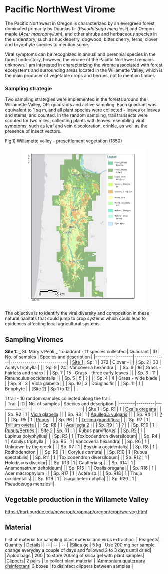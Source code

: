 # Pacific NorthWest Virome 
The Pacific Northwest in Oregon is characterized by an evergreen forest, dominated primarily by Douglas fir (_Pseudotsuga menziesii_) and Oregon maple (_Acer macrophyllum_), and other shrubs and herbaceous species in the understory, such as huckleberry, dogwood, bitter cherry, ferns, clover and bryophyte species to mention some. 

Viral symptoms can be recognized in annual and perennial species in the forest understory, however, the virome of the Pacific Northwest remains unknown. I am interested in characterizing the virome associated with forest ecosystems and surrounding areas located in the Willamette Valley, which is the main producer of vegetable crops and berries, not to mention timber. 

### Sampling strategie

Two sampling strategies were implemented in the forests around the Willamette Valley, OR: quadrants and active sampling. Each quadrant was equivalent to 1 sq m, and all plant species were collected -  leaves or leaves and stems, and counted. In the random sampling, trail transects were scouted for two miles, collecting plants with leaves resembling viral symptoms, such as leaf and vein discoloration, crinkle, as well as the presence of insect vectors.


Fig.1) Willamette valley - presettlement vegetation (1850)
<p align="center">
<img src="https://github.com/ricardoi/PNWv/blob/main/figures/Willamette_valley_VegetationMap.png" width="400" height="500">
</p>

The objective is to identify the viral diversity and composition in these natural habitats that could jump to crop systems which could lead to epidemics affecting local agricultural systems.

## Sampling Viromes 
**Site 1:** _ St. Mary's Peak _
1 cuadrant - 11 species collected
| Quadrant | ID     | No. of samples | Species and description    |
|----------|--------|----------------|----------------------------|
| [Site 1](https://github.com/ricardoi/PNWv/blob/main/figures/quadrants/README.md)   | Sp. 1  | 372            | Clover -                   |
|          | Sp. 2  | 33             | Achlys triphylla           |
|          | Sp. 9  | 24             | Vancoveria hexandra                          |
|          | Sp. 6  | 16             | Grass - hairless and sharp |
|          | Sp. 7  | 15             | Grass - three early leaves |
|          | Sp. 3  | 11             | Ranunculus occidentalis    |
|          | Sp. 5  | 5              | ?                          |
|          | Sp. 4  | 4              | Grass - wide blade         |
|          | Sp. 8  | 3              | Viola glabella             |
|          | Sp. 10 | 3              | Douglas fir                |
|          | Sp. 11 | 1              | Briophyte                  |
| [Site 2] | Sp 1 to 12 |  | |


1 trail - 10 random samples collected along the trail  
| Trail  | ID      | No. of samples | Species and description |
|--------|---------|----------------|-------------------------|
| Site 1 | Sp. R1  | 1              | [Oxalis oregana](https://github.com/ricardoi/PNWv/tree/main/figures/s1/rs1)      |
|        | Sp. R2  | 1              | [Viola glabella](https://github.com/ricardoi/PNWv/tree/main/figures/s1/rs2)      |
|        | Sp. R3  | 1              | [Aquilegia vulgaris](https://github.com/ricardoi/PNWv/tree/main/figures/s1/rs3)  |
|        | Sp. R4  | 1              | [?](https://github.com/ricardoi/PNWv/tree/main/figures/s1/rs4)                   |
|        | Sp. R5  | 1              | [Rubus](https://github.com/ricardoi/PNWv/tree/main/figures/s1/rs5)               |
|        | Sp. R6  | 1              | [Tellima grandiflora](https://github.com/ricardoi/PNWv/tree/main/figures/s1/rs6) |
|        | Sp. R7  | 1              | [Trillium ovieta](https://github.com/ricardoi/PNWv/tree/main/figures/s1/rs7)     |
|        | Sp. R8  | 1              | [Aquilegia 2](https://github.com/ricardoi/PNWv/tree/main/figures/s1/rs8)         |
|        | Sp. R9  | 1              | [?](https://github.com/ricardoi/PNWv/tree/main/figures/s1/rs9)                   |
|        | Sp. R10 | 1              | [Rubus/Berries](https://github.com/ricardoi/PNWv/tree/main/figures/s1/rs10)      |
| Site 2 | Sp. R1  | 1              | Rubus parviflorus|
|        | Sp. R2  | 1              | Lupinus polyphyllus|
|        | Sp. R3  | 1              | Toxicodendron diversilobum|
|        | Sp. R4  | 1              | Achilys triphylla |
|        | Sp. R5  | 1              | Vancoveria hexandra|
|        | Sp. R6  | 1              | Unknown by the creek |
|        | Sp. R7  | 1              | Boykinia occidentalis|
|        | Sp. R8  | 1              | Rodhodendron |
|        | Sp. R9  | 1              | Corylus cornuta|
|        | Sp. R10 | 1              | Rubus spectabilis|
|        | Sp. R11 | 1              | Toxicodendron diversilobum|
|        | Sp. R12 | 1              | Holodiscus discolor|
|        | Sp. R13 | 1              | Gaulteria sp|
|        | Sp. R14 | 1              | Anemonastrum deltoideum|
|        | Sp. R15 | 1              | Oxalis oregana|
|        | Sp. R16 | 1              | Acer macrophylum |
|        | Sp. R17 | 1              | Actea sp.|
|        | Sp. R18 | 1              | Thuja occidentalis|
|        | Sp. R19 | 1              | Tsuga heterrophylla|
|        | Sp. R20 | 1              | Pseudotsuga menziesii|




## Vegetable production in the Willamete Valley
https://hort.purdue.edu/newcrop/cropmap/oregon/crop/wv-veg.html



## Material
List of material for sampling plant material and virus extraction.
| Reagents| Quantity | Details|
| -- | -- | -- |
|[Silica gel](https://www.sigmaaldrich.com/US/en/product/mm/101969)| 5 kg | Use 200 mg per sample, change everyday a couple of days and followed 2 to 3 days until dried|
|Ziploc bags | 200 | to store 200mg of silica gel with plant samples|
|[Clippers](https://www.amazon.com/OUTCREATOR-Trimming-Scissors-Stainless-Gardening/dp/B08X47RH9H/ref=sr_1_50_sspa?crid=38S7FXOQZXRE2&keywords=plant+clippers&qid=1646851406&sprefix=plant+clipper%2Caps%2C271&sr=8-50-spons&psc=1&spLa=ZW5jcnlwdGVkUXVhbGlmaWVyPUEyUTZHTkk0TFUzQ09TJmVuY3J5cHRlZElkPUEwMjAyODUwUjk4N1pKSzk5OTRYJmVuY3J5cHRlZEFkSWQ9QTAzMjE3OTgzUTIwNDQ3VEE0WEU5JndpZGdldE5hbWU9c3BfYXRmX25leHQmYWN0aW9uPWNsaWNrUmVkaXJlY3QmZG9Ob3RMb2dDbGljaz10cnVl)| 2 pairs | to collect plant material |
|[Ammonium quaternary disinfectant](https://www.target.com/p/clorox-disinfecting-wipes-bleach-free-cleaning-wipes-crisp-lemon-75ct/-/A-12992354?ref=tgt_adv_XS000000&AFID=google_pla_df&fndsrc=tmnv&DFA=71700000090288494&CPNG=PLA_DVM%2Ba064R000012LE2GQAW-Clorox_Home+Care_Google+Search_2022-600130&adgroup=PLA_Clorox_Home&LID=700000001393753pgs&network=g&device=c&location=1024429&gclid=CjwKCAiAvaGRBhBlEiwAiY-yMDiQ5-xWtyCqBK-b0kQm-LYc-HpIQq8FZVeNl5G9mG-y0sKA5lCy2xoCw4EQAvD_BwE&gclsrc=aw.ds)| 3 boxes | to disinfect clippers between samples |
